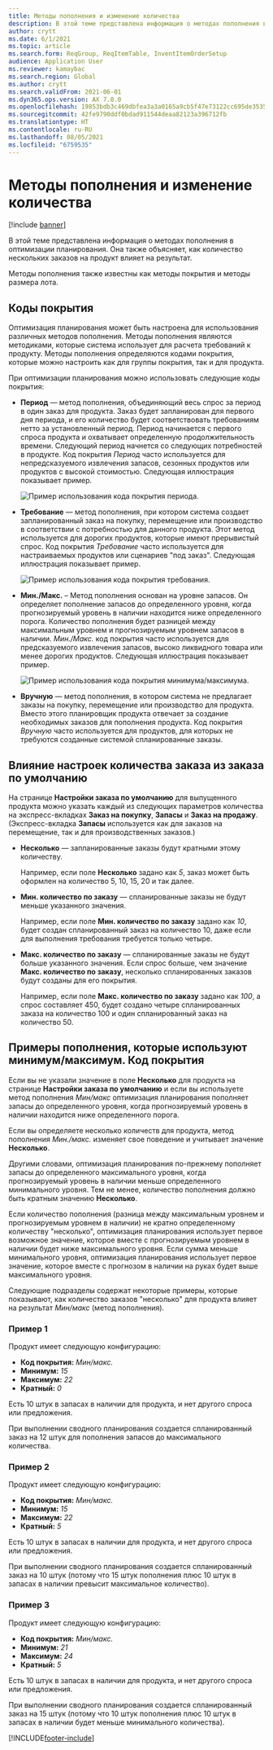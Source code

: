 ```yaml
---
title: Методы пополнения и изменение количества
description: В этой теме представлена информация о методах пополнения в оптимизации планирования. Она также объясняет, как количество нескольких заказов на продукт влияет на результат.
author: crytt
ms.date: 6/1/2021
ms.topic: article
ms.search.form: ReqGroup, ReqItemTable, InventItemOrderSetup
audience: Application User
ms.reviewer: kamaybac
ms.search.region: Global
ms.author: crytt
ms.search.validFrom: 2021-06-01
ms.dyn365.ops.version: AX 7.0.0
ms.openlocfilehash: 19853bdb3c469dbfea3a3a0165a9cb5f47e73122cc695de3535a58f6e65e7933
ms.sourcegitcommit: 42fe9790ddf0bdad911544deaa82123a396712fb
ms.translationtype: HT
ms.contentlocale: ru-RU
ms.lasthandoff: 08/05/2021
ms.locfileid: "6759535"
---
```

# <a name="replenishment-methods-and-quantity-modification"></a>Методы пополнения и изменение количества

[!include [banner](../../includes/banner.md)]

В этой теме представлена информация о методах пополнения в оптимизации планирования. Она также объясняет, как количество нескольких заказов на продукт влияет на результат.

Методы пополнения также известны как методы покрытия и методы размера лота.

## <a name="coverage-codes"></a>Коды покрытия

Оптимизация планирования может быть настроена для использования различных методов пополнения. Методы пополнения являются методиками, которые система использует для расчета требований к продукту. Методы пополнения определяются кодами покрытия, которые можно настроить как для группы покрытия, так и для продукта.

При оптимизации планирования можно использовать следующие коды покрытия:

- **Период** — метод пополнения, объединяющий весь спрос за период в один заказ для продукта. Заказ будет запланирован для первого дня периода, и его количество будет соответствовать требованиям нетто за установленный период. Период начинается с первого спроса продукта и охватывает определенную продолжительность времени. Следующий период начнется со следующих потребностей в продукте. Код покрытия *Период* часто используется для непредсказуемого извлечения запасов, сезонных продуктов или продуктов с высокой стоимостью. Следующая иллюстрация показывает пример.

    ![Пример использования кода покрытия периода.](./media/coverage-code-period.png "Пример использования кода покрытия периода")

- **Требование** — метод пополнения, при котором система создает запланированный заказ на покупку, перемещение или производство в соответствии с потребностью для данного продукта. Этот метод используется для дорогих продуктов, которые имеют прерывистый спрос. Код покрытия *Требование* часто используется для настраиваемых продуктов или сценариев "под заказ". Следующая иллюстрация показывает пример.

    ![Пример использования кода покрытия требования.](./media/coverage-code-requirement.png "Пример использования кода покрытия требования")

- **Мин./Макс.** – Метод пополнения основан на уровне запасов. Он определяет пополнение запасов до определенного уровня, когда прогнозируемый уровень в наличии находится ниже определенного порога. Количество пополнения будет разницей между максимальным уровнем и прогнозируемым уровнем запасов в наличии. *Мин./Макс.* код покрытия часто используется для предсказуемого извлечения запасов, высоко ликвидного товара или менее дорогих продуктов. Следующая иллюстрация показывает пример.

    ![Пример использования кода покрытия минимума/максимума.](./media/coverage-code-min-max.png "Пример использования кода покрытия минимума/максимума")

- **Вручную** — метод пополнения, в котором система не предлагает заказы на покупку, перемещение или производство для продукта. Вместо этого планировщик продукта отвечает за создание необходимых заказов для пополнения продукта. Код покрытия *Вручную* часто используется для продуктов, для которых не требуются созданные системой спланированные заказы.

## <a name="impact-of-the-order-quantity-from-default-order-settings"></a>Влияние настроек количества заказа из заказа по умолчанию

На странице **Настройки заказа по умолчанию** для выпущенного продукта можно указать каждый из следующих параметров количества на экспресс-вкладках **Заказ на покупку**, **Запасы** и **Заказ на продажу**. (Экспресс-вкладка **Запасы** используется как для заказов на перемещение, так и для производственных заказов.)

- **Несколько** — запланированные заказы будут кратными этому количеству.

    Например, если поле **Несколько** задано как *5*, заказ может быть оформлен на количество 5, 10, 15, 20 и так далее.

- **Мин. количество по заказу** — спланированные заказы не будут меньше указанного значения.

    Например, если поле **Мин. количество по заказу** задано как *10*, будет создан спланированный заказ на количество 10, даже если для выполнения требования требуется только четыре.

- **Макс. количество по заказу** — спланированные заказы не будут больше указанного значения. Если спрос больше, чем значение **Макс. количество по заказу**, несколько спланированных заказов будут созданы для его покрытия.

    Например, если поле **Макс. количество по заказу** задано как *100*, а спрос составляет 450, будет создано четыре спланированных заказа на количество 100 и один спланированный заказ на количество 50.

## <a name="examples-of-replenishment-that-use-the-minmax-coverage-code"></a>Примеры пополнения, которые используют минимум/максимум. Код покрытия

Если вы не указали значение в поле **Несколько** для продукта на странице **Настройки заказа по умолчанию** и если вы используете метод пополнения *Мин/макс* оптимизация планирования пополняет запасы до определенного уровня, когда прогнозируемый уровень в наличии находится ниже определенного порога.

Если вы определяете несколько количеств для продукта, метод пополнения *Мин./макс.* изменяет свое поведение и учитывает значение **Несколько**.

Другими словами, оптимизация планирования по-прежнему пополняет запасы до определенного максимального уровня, когда прогнозируемый уровень в наличии меньше определенного минимального уровня. Тем не менее, количество пополнения должно быть кратным значению **Несколько**.

Если количество пополнения (разница между максимальным уровнем и прогнозируемым уровнем в наличии) не кратно определенному количеству "несколько", оптимизация планирования использует первое возможное значение, которое вместе с прогнозируемым уровнем в наличии будет ниже максимального уровня. Если сумма меньше минимального уровня, оптимизация планирования использует первое значение, которое вместе с прогнозом в наличии на руках будет выше максимального уровня.

Следующие подразделы содержат некоторые примеры, которые показывают, как количество заказов "несколько" для продукта влияет на результат *Мин/макс* (метод пополнения).

### <a name="example-1"></a>Пример 1

Продукт имеет следующую конфигурацию:

- **Код покрытия:** *Мин/макс.*
- **Минимум:** *15*
- **Максимум:** *22*
- **Кратный:** *0*

Есть 10 штук в запасах в наличии для продукта, и нет другого спроса или предложения.

При выполнении сводного планирования создается спланированный заказ на 12 штук для пополнения запасов до максимального количества.

### <a name="example-2"></a>Пример 2

Продукт имеет следующую конфигурацию:

- **Код покрытия:** *Мин/макс.*
- **Минимум:** *15*
- **Максимум:** *22*
- **Кратный:** *5*

Есть 10 штук в запасах в наличии для продукта, и нет другого спроса или предложения.

При выполнении сводного планирования создается спланированный заказ на 10 штук (потому что 15 штук пополнения плюс 10 штук в запасах в наличии превысит максимальное количество).

### <a name="example-3"></a>Пример 3

Продукт имеет следующую конфигурацию:

- **Код покрытия:** *Мин/макс.*
- **Минимум:** *21*
- **Максимум:** *24*
- **Кратный:** *5*

Есть 10 штук в запасах в наличии для продукта, и нет другого спроса или предложения.

При выполнении сводного планирования создается спланированный заказ на 15 штук (потому что 10 штук пополнения плюс 10 штук в запасах в наличии будет меньше минимального количества).

[!INCLUDE[footer-include](../../../includes/footer-banner.md)]
